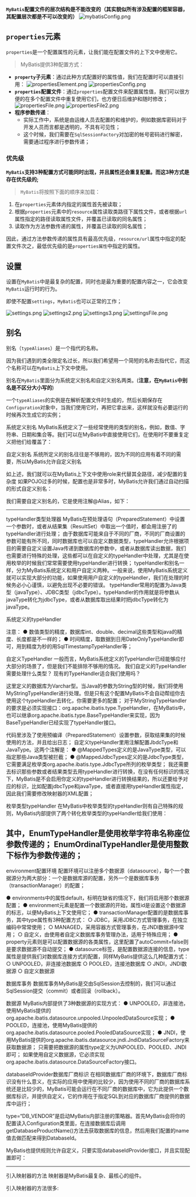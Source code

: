 
**`MyBatis`配置文件的层次结构是不能改变的（其实貌似所有涉及配置的框架容器，其配置层次都是不可以改变的）**
![mybatisConfig.png](/images/mybatis/mybatisConfig.png)

## `properties`元素

`properties`是一个配置属性的元素，让我们能在配置文件的上下文中使用它。

>MyBatis提供3种配置方式：
+ **`property`子元素**：通过此种方式配置好的属性值，我们在配置时可以直接引用：
![propertiesElement.png](/images/mybatis/propertiesElement.png)
![propertiesConfig.png](/images/mybatis/propertiesConfig.png)
+ **`properties`配置文件**：通过`properties`配置文件来配置属性值，我们可以很方便的在多个配置文件中重复使用它们，也方便日后维护和随时修改；
![propertiesFile.png](/images/mybatis/propertiesFile.png)
![propertiesFile2.png](/images/mybatis/propertiesFile2.png)
+ **程序参数传递**：
  + 实际工作中，系统是由运维人员去配置的和维护的，例如数据库密码对于开发人员而言都是透明的，不具有可见性；
  + 这个时候，我们需要在`SqlSessionFactory`对加密的帐号密码进行解密，需要通过程序进行参数传递；

### 优先级

**`MyBatis`支持3种配置方式可能同时出现，并且属性还会重复配置。而这3种方式是存在优先级的;**

>`MyBatis`将按照下面的顺序来加载：
1. 在`properties`元素体内指定的属性首先被读取；
2. 根据`properties`元素中的`resource`属性读取类路径下属性文件，或者根据`url`属性指定的路径读取属性文件，并覆盖已读取的同名属性；
3. 读取作为方法参数传递的属性，并覆盖已读取的同名属性；

因此，通过方法参数传递的属性具有最高优先级，`resource/url`属性中指定的配置文件次之，最低优先级的是`properties属性`中指定的属性。

## 设置
设置在`MyBatis`中是最复杂的配置，同时也是最为重要的配置内容之一，它会改变`MyBatis`运行时的行为。

即使不配置`settings`，`MyBatis`也可以正常的工作；

![settings.png](/images/mybatis/settings.png)
![settings2.png](/images/mybatis/settings2.png)
![settings3.png](/images/mybatis/settings3.png)
![settingsFile.png](/images/mybatis/settingsFile.png)

## 别名
别名（`typeAliases`）是一个指代的名称。

因为我们遇到的类全限定名过长，所以我们希望用一个简短的名称去指代它，而这个名称可以在`MyBatis`上下文中使用。

别名在`MyBatis`里面分为系统定义别名和自定义别名两类。(**注意，在`MyBatis`中别名是不区分大小写的**)

一个`typeAliases`的实例是在解析配置文件时生成的，然后长期保存在`Configuration`对象中，当我们使用它时，再把它拿出来，这样就没有必要运行的时候再次生成它的实例；

系统定义别名
MyBatis系统定义了一些经常使用的类型的别名，例如，数值、字符串、日期和集合等。我们可以在MyBatis中直接使用它们，在使用时不要重复定义把他们给覆盖了：



自定义别名
系统所定义的别名往往是不够用的，因为不同的应用有着不同的需要，所以MyBatis允许自定义别名

如上述，我们就可以在MyBatis上下文中使用role来代替其全路径，减少配置的复杂度
如果POJO过多的时候，配置也是非常多时，MyBatis允许我们通过自动扫描的形式自定义别名：

我们需要自定义别名的，它是使用注解@Alias，如下：


--------------------------------------------------------------------------------
typeHandler类型处理器
MyBatis在预处理语句（PreparedStatement）中设置一个参数时，或者从结果集（ResultSet）中取出一个值时，都会用注册了的typeHandler进行处理；
由于数据库可能来自于不同的厂商，不同的厂商设置的参数可能有所不同，同时数据库也可以自定义数据类型，typeHandler允许根据项目的需要自定义设置Java传递到数据库的参数中，或者从数据库读出数据，我们也需要进行特殊的处理，这些都可以在自定义的typeHandler中处理，尤其是在使用枚举的时候我们常常需要使用typeHandler进行转换；
typeHandler和别名一样，分为MyBatis系统定义和用户自定义两种。一般来说，使用MyBatis系统定义就可以实现大部分的功能，如果使用用户自定义的typeHandler，我们在处理的时候务必小心谨慎，以避免出现不必要的错误。
typeHandler常用的配置为Java类型（javaType）、JDBC类型（jdbcType）。typeHandler的作用就是将参数从javaType转化为jdbcType，或者从数据库取出结果时把jdbcType转化为javaType。

系统定义的typeHandler




注意：
  ● 数值类型的精度，数据库int、double、decimal这些类型和java的精度、长度都是不一样的；
  ● 时间精度，取数据到日用DateOnlyTypeHandler即可，用到精度为秒的用SqlTimestampTypeHandler等；

自定义TypeHandler
一般而言，MyBatis系统定义的TypeHandler已经能够应付大部分的场景了，但是我们不能排除不够用的情况。
我们自定义的TypeHandler需要处理什么类型？
现有的TypeHandler适合我们使用吗？

这里定义的数据库为Varchar型。当Java的参数为String型的时候，我们将使用MyStringTypeHandler进行处理。但是只有这个配置MyBatis不会自动帮组你去使用这个typeHandler去转化，你需要更多的配置；
对于MyStringTypeHandler的要求是必须实现接口：org.apache.ibatis.type.TypeHandler，在MyBatis中，也可以继承org.apache.ibatis.type.BaseTypeHandler来实现，因为BaseTypeHandler已经实现了typeHandler接口。


代码里涉及了使用预编译（PreparedStatement）设置参数，获取结果集的时候使用的方法，并且给出日志；
自定义typeHandler里用注解配置JbdcType和JavaType。这两个注解是：
  ● @MappedTypes定义的是JavaType类型，可以指定那些Java类型被拦截；
  ● @MappedJdbcTypes定义的是JdbcType类型，它需要满足枚举类org.apache.ibatis.type.JdbcType所列的枚举类型；
我还需要去标识那些参数或者结果类型去用typeHandler进行转换，在没有任何标识的情况下，MyBatis是不会启用你定义的typeHandler进行转换结果的，所以还要给予对应的标识，比如配置jdbcType和javaType，或者直接用typeHandler属性指定，因此我们需要修改映射器的XML配置；



枚举类型typeHandler
在MyBatis中枚举类型的typeHandler则有自己特殊的规则，MyBatis内部提供了两个转化枚举类型的typeHandler给我们使用：

其中，EnumTypeHandler是使用枚举字符串名称座位参数传递的；
EnumOrdinalTypeHandler是使用整数下标作为参数传递的；
--------------------------------------------------------------------------------
environment配置环境
配置环境可以注册多个数据源（datasource），每个一个数据源分为两大部分：一个是数据库源的配置，另外一个是数据库事务（transactionManager）的配置；

  ● environments中的属性default，标明在缺省的情况下，我们将启用那个数据源配置；
  ● environment元素是配置一个数据源的开始，属性id是设置这个数据源的标志，以便MyBatis上下文使用它；
  ● transactionManager配置的是数据库事务，其中type属性有3种配置方式：
      ○ JDBC，采用JDBC方式管理事务，在独立编码中常常使用；
      ○ MANAGED，采用容器方式管理事务，在JNDI数据源中常用；
      ○ 自定义，由使用者自定义数据库事务管理办法，适用于特殊应用；
  ● property元素则是可以配置数据源的各类属性，这里配置了autoCommit=false则是要求数据源不自动提交；
  ● datasource标签，是配置数据源连接的信息，type属性是提供我们对数据库连接方式的配置，同样MyBatis提供这么几种配置方式：
      ○ UNPOOLED，非连接池数据库
      ○ POOLED，连接池数据库
      ○ JNDI，JNDI数据源
      ○ 自定义数据源

数据库事务
数据库事务MyBatis是交由SqlSession去控制的，我们可以通过SqlSession提交（commit）或者回滚（rollback）。

数据源
MyBatis内部提供了3种数据源的实现方式：
  ● UNPOOLED，非连接池，使用MyBatis提供的org.apache.ibatis.datasource.unpooled.UnpooledDataSource实现；
  ● POOLED，连接池，使用MyBatis提供的org.apache.ibatis.datasource.pooled.PooledDataSource实现；
  ● JNDI，使用MyBatis提供的org.apache.ibatis.datasource.jndi.JndiDataSourceFactory来获取数据源；
只需要把数据源的属性type定义为UNPOOLED、POOLED、JNDI即可；
如果使用自定义数据源，它必须实现org.apache.ibatis.datasource.DataSourceFactory接口。


databaseIdProvider数据库厂商标识
在相同数据库厂商的环境下，数据库厂商标识没有什么意义，在实际的应用中使用的比较少，因为使用不同的厂商的数据库系统还是比较少的，MyBatis可能会运行在不同厂商的数据库中，它为此提供一个数据库标识，并提供自定义，它的作用在于指定SQL到对应的数据库厂商提供的数据库中运行；

type=“DB_VENDOR”是启动MyBatis内部注册的策略器。首先MyBatis会将你的配置读入Configuration类里面，在连接数据库后调用getDatabaseProductName()方法去获取数据库的信息，然后用我们配置的name值去做匹配来得到DatabaseId。

MyBatis也提供规则允许自定义，只要实现databaseIdProvider接口，并且实现配置即可：


--------------------------------------------------------------------------------
引入映射器的方法
映射器是MyBatis最复杂、最核心的组件。

引入映射器的方法很多:

